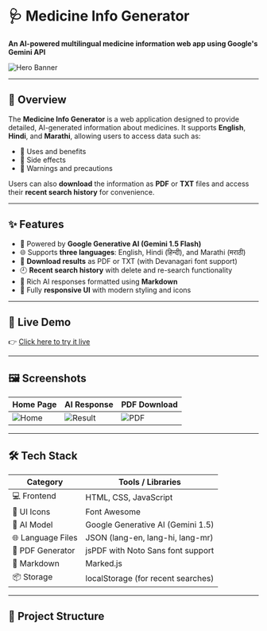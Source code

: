 # 🩺 Medicine Info Generator

**An AI-powered multilingual medicine information web app using Google's Gemini API**

![Hero Banner](screenshots/banner.png)

---

## 📌 Overview

The **Medicine Info Generator** is a web application designed to provide detailed, AI-generated information about medicines. It supports **English**, **Hindi**, and **Marathi**, allowing users to access data such as:

- 🔹 Uses and benefits  
- 🔹 Side effects  
- 🔹 Warnings and precautions  

Users can also **download** the information as **PDF** or **TXT** files and access their **recent search history** for convenience.

---

## ✨ Features

- 🧠 Powered by **Google Generative AI (Gemini 1.5 Flash)**
- 🌐 Supports **three languages**: English, Hindi (हिन्दी), and Marathi (मराठी)
- 📄 **Download results** as PDF or TXT (with Devanagari font support)
- 🕘 **Recent search history** with delete and re-search functionality
- 🧾 Rich AI responses formatted using **Markdown**
- 📱 Fully **responsive UI** with modern styling and icons

---

## 🚀 Live Demo

👉 [Click here to try it live](https://your-username.github.io/medicine-info-generator)

---

## 🖼️ Screenshots

| Home Page | AI Response | PDF Download |
|-----------|-------------|---------------|
| ![Home](screenshots/home.png) | ![Result](screenshots/result.png) | ![PDF](screenshots/pdf.png) |

---

## 🛠 Tech Stack

| Category         | Tools / Libraries                    |
|------------------|--------------------------------------|
| 💻 Frontend      | HTML, CSS, JavaScript                |
| 🎨 UI Icons      | Font Awesome                         |
| 🧠 AI Model      | Google Generative AI (Gemini 1.5)    |
| 🌐 Language Files | JSON (lang-en, lang-hi, lang-mr)    |
| 📄 PDF Generator | jsPDF with Noto Sans font support    |
| 📝 Markdown      | Marked.js                            |
| 📦 Storage       | localStorage (for recent searches)   |

---

## 📁 Project Structure

